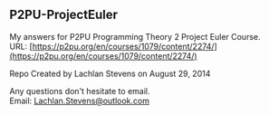 P2PU-ProjectEuler
---
My answers for P2PU Programming Theory 2 Project Euler Course. <br>
URL: [https://p2pu.org/en/courses/1079/content/2274/](https://p2pu.org/en/courses/1079/content/2274/)

Repo Created by Lachlan Stevens on August 29, 2014

Any questions don't hesitate to email. <br>Email: [Lachlan.Stevens@outlook.com](mailto:lachlan.stevens@outlook.com)
